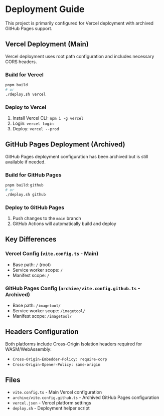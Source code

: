 # Deployment Guide

This project is primarily configured for Vercel deployment with archived GitHub Pages support.

## Vercel Deployment (Main)

Vercel deployment uses root path configuration and includes necessary CORS headers.

### Build for Vercel
```bash
pnpm build
# or
./deploy.sh vercel
```

### Deploy to Vercel
1. Install Vercel CLI: `npm i -g vercel`
2. Login: `vercel login`
3. Deploy: `vercel --prod`

## GitHub Pages Deployment (Archived)

GitHub Pages deployment configuration has been archived but is still available if needed.

### Build for GitHub Pages
```bash
pnpm build:github
# or
./deploy.sh github
```

### Deploy to GitHub Pages
1. Push changes to the `main` branch
2. GitHub Actions will automatically build and deploy

## Key Differences

### Vercel Config (`vite.config.ts` - Main)
- Base path: `/` (root)
- Service worker scope: `/`
- Manifest scope: `/`

### GitHub Pages Config (`archive/vite.config.github.ts` - Archived)
- Base path: `/imagetool/`
- Service worker scope: `/imagetool/`
- Manifest scope: `/imagetool/`

## Headers Configuration

Both platforms include Cross-Origin Isolation headers required for WASM/WebAssembly:
- `Cross-Origin-Embedder-Policy: require-corp`
- `Cross-Origin-Opener-Policy: same-origin`

## Files

- `vite.config.ts` - Main Vercel configuration
- `archive/vite.config.github.ts` - Archived GitHub Pages configuration  
- `vercel.json` - Vercel platform settings
- `deploy.sh` - Deployment helper script
